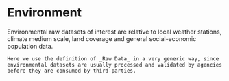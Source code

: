 # Environment

Environmental raw datasets of interest are relative to local weather stations, climate medium scale, land coverage and general social-economic population data.

```{note}
Here we use the definition of _Raw Data_ in a very generic way, since environmental datasets are usually processed and validated by agencies before they are consumed by third-parties.
```